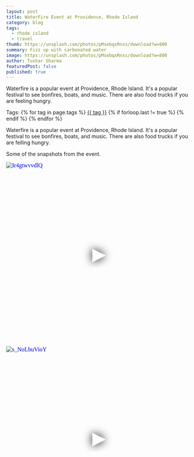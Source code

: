 ```yaml
---
layout: post
title: WaterFire Event at Providence, Rhode Island
category: blog
tags:
  - rhode island
  - travel
thumb: https://unsplash.com/photos/pMsebqxRnxs/download?w=800
summary: Fizz up with carbonated water
image: https://unsplash.com/photos/pMsebqxRnxs/download?w=800
author: Tushar Sharma
featuredPost: false
published: true
---
```


Waterfire is a popular event at Providence, Rhode Island. It's a popular festival to see bonfires, boats, and music. There are also food trucks if you are feeling hungry.<!-- truncate_here -->
<p>Tags: {% for tag in page.tags %} <a class="mytag" href="/tag/{{ tag }}" title="View posts tagged with &quot;{{ tag }}&quot;">{{ tag }}</a>  {% if forloop.last != true %} {% endif %} {% endfor %} </p>

Waterfire is a popular event at Providence, Rhode Island. It's a popular festival to see bonfires, boats, and music. There are also food trucks if you are felling hungry.

Some of the snapshots from the event.

<iframe
  style="position: relative;  width: 100%;" 
   height="500"
  src="https://www.youtube.com/embed/Ir4gtwvvdlQ&autoplay=1"
  srcdoc="<style>*{padding:0;margin:0;overflow:hidden}html,body{height:100%}img,span{position:absolute;width:100%;top:0;bottom:0;margin:auto}span{height:1.5em;text-align:center;font:48px/1.5 sans-serif;color:white;text-shadow:0 0 0.5em black}</style><a href=https://www.youtube.com/embed/Ir4gtwvvdlQ?autoplay=1><img src=https://img.youtube.com/vi/Ir4gtwvvdlQ/hqdefault.jpg alt='Ir4gtwvvdlQ'><span>▶</span></a>"
  frameborder="0"
  allow="accelerometer; autoplay; encrypted-media; gyroscope; picture-in-picture"
  allowfullscreen
  title="Waterfire Providence"
></iframe><br>

<iframe
  style="position: relative;  width: 100%;" 
   height="500"
  src="https://www.youtube.com/embed/s_NoLbuVioY&autoplay=1"
  srcdoc="<style>*{padding:0;margin:0;overflow:hidden}html,body{height:100%}img,span{position:absolute;width:100%;top:0;bottom:0;margin:auto}span{height:1.5em;text-align:center;font:48px/1.5 sans-serif;color:white;text-shadow:0 0 0.5em black}</style><a href=https://www.youtube.com/embed/s_NoLbuVioY?autoplay=1><img src=https://img.youtube.com/vi/s_NoLbuVioY/hqdefault.jpg alt='s_NoLbuVioY'><span>▶</span></a>"
  frameborder="0"
  allow="accelerometer; autoplay; encrypted-media; gyroscope; picture-in-picture"
  allowfullscreen
  title="s_NoLbuVioY"
></iframe>